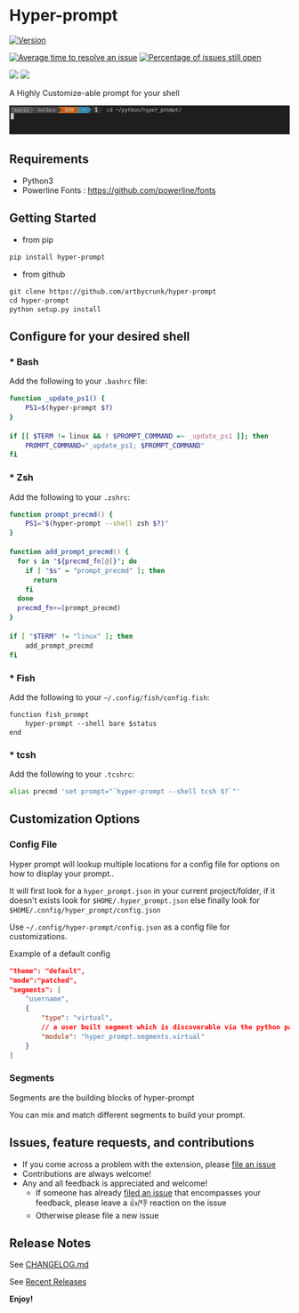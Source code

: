 # Hyper-prompt

[![Version](https://img.shields.io/badge/version-1.1.0-green.svg)]()

[![Average time to resolve an issue](https://isitmaintained.com/badge/resolution/artbycrunk/hyper-prompt.svg)](https://isitmaintained.com/project/artbycrunk/hyper-prompt "Average time to resolve an issue")
[![Percentage of issues still open](https://isitmaintained.com/badge/open/artbycrunk/hyper-prompt.svg)](https://isitmaintained.com/project/artbycrunk/hyper-prompt "Percentage of issues still open")

[![](https://img.shields.io/badge/TWITTER-%40artbycrunk-blue.svg?logo=twitter&style=flat)](https://twitter.com/artbycrunk)
[![](https://img.shields.io/badge/gitter-join_chat-1dce73.svg?style=flat&logo=gitter-white)](https://gitter.im/hyper-prompt/hyper-prompt)


A Highly Customize-able prompt for your shell

![header](images/header.gif)

## Requirements

- Python3
- Powerline Fonts : https://github.com/powerline/fonts

## Getting Started

* from pip
```bash
pip install hyper-prompt
```

* from github
```
git clone https://github.com/artbycrunk/hyper-prompt
cd hyper-prompt
python setup.py install
```

## Configure for your desired shell

### * Bash

Add the following to your `.bashrc` file:

```bash
function _update_ps1() {
    PS1=$(hyper-prompt $?)
}

if [[ $TERM != linux && ! $PROMPT_COMMAND =~ _update_ps1 ]]; then
    PROMPT_COMMAND="_update_ps1; $PROMPT_COMMAND"
fi
```

### * Zsh

Add the following to your `.zshrc`:

```zsh
function prompt_precmd() {
    PS1="$(hyper-prompt --shell zsh $?)"
}

function add_prompt_precmd() {
  for s in "${precmd_fn[@]}"; do
    if [ "$s" = "prompt_precmd" ]; then
      return
    fi
  done
  precmd_fn+=(prompt_precmd)
}

if [ "$TERM" != "linux" ]; then
    add_prompt_precmd
fi
```

### * Fish

Add the following to your `~/.config/fish/config.fish`:

```shell
function fish_prompt
    hyper-prompt --shell bare $status
end
```

### * tcsh

Add the following to your `.tcshrc`:

```bash
alias precmd 'set prompt="`hyper-prompt --shell tcsh $?`"'
```

## Customization Options

### Config File

Hyper prompt will lookup multiple locations for a config file for options on how to display your prompt..

It will first look for a `hyper_prompt.json` in your current project/folder, if it doesn't exists look for `$HOME/.hyper_prompt.json` else finally look for `$HOME/.config/hyper_prompt/config.json`

Use `~/.config/hyper-prompt/config.json` as a config file for customizations.

Example of a default config
```json
"theme": "default",
"mode":"patched",
"segments": [
    "username",
    {
        "type": "virtual",
        // a user built segment which is discoverable via the python path
        "module": "hyper_prompt.segments.virtual"
    }
]
```

### Segments

Segments are the building blocks of hyper-prompt

You can mix and match different segments to build your prompt.


## Issues, feature requests, and contributions

* If you come across a problem with the extension, please [file an issue](https://github.com/artbycrunk/hyper-prompt/issues/new)
* Contributions are always welcome!
* Any and all feedback is appreciated and welcome!
  - If someone has already [filed an issue](https://github.com/artbycrunk/hyper-prompt/issues) that encompasses your feedback, please leave a 👍/👎 reaction on the issue
  - Otherwise please file a new issue

## Release Notes

See [CHANGELOG.md](./CHANGELOG.md)

See [Recent Releases](https://github.com/artbycrunk/hyper-prompt/releases)

**Enjoy!**

